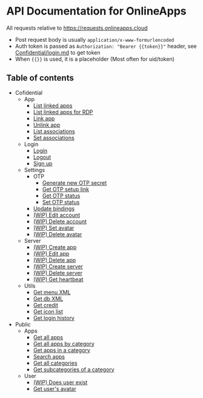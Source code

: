 # API Documentation for OnlineApps

All requests relative to https://requests.onlineapps.cloud

- Post request body is usually `application/x-www-formurlencoded`
- Auth token is passed as `Authorization: "Bearer {{token}}"` header, see [Confidential/login.md](Confidential/Login/login.md) to get token
- When `{{}}` is used, it is a placeholder (Most often for uid/token)

## Table of contents
- Cofidential
  - App
    - [List linked apps](Confidential/App/list_linked_apps.md)
    - [List linked apps for RDP](Confidential/App/rdp_apps.md)
    - [Link app](Confidential/App/link_app.md)
    - [Unlink app](Confidential/App/unlink_app.md)
    - [List associations](Confidential/App/list_associations.md)
    - [Set associations](Confidential/App/set_associations.md) 
  - Login
    - [Login](Confidential/Login/login.md)
    - [Logout](Confidential/Login/logout.md)
    - [Sign up](Confidential/Login/signup.md)
  - Settings
    - OTP
      - [Generate new OTP secret](Confidential/Settings/OTP/generate_new_otp.md)
      - [Get OTP setup link](Confidential/Settings/OTP/get_otp_link.md)
      - [Get OTP status](Confidential/Settings/OTP/get_otp_status.md)
      - [Set OTP status](Confidential/Settings/OTP/set_otp_status.md)
    - [Update bindings](Confidential/Settings/update_bindings.md)
    - [(WIP) Edit account]()
    - [(WIP) Delete account]()
    - [(WIP) Set avatar]()
    - [(WIP) Delete avatar]()
  - Server
    - [(WIP) Create app]()
    - [(WIP) Edit app]()
    - [(WIP) Delete app]()
    - [(WIP) Create server]()
    - [(WIP) Delete server]()
    - [(WIP) Get heartbeat]()
  - Utils
    - [Get menu XML](Confidential/Utils/xml_menu.md)
    - [Get db XML](Confidential/Utils/xml_db.md)
    - [Get credit](Confidential/Utils/get_credit.md)
    - [Get icon list](Confidential/Utils/icon_list.md)
    - [Get login history](Confidential/Utils/login_history.md)
- Public
  - Apps
    - [Get all apps](Public/Apps/list_all_apps.md)
    - [Get all apps by category](Public/Apps/list_apps_in_all_categories.md)
    - [Get apps in a category](Public/Apps/list_apps_in_category.md)
    - [Search apps](Public/Apps/search.md)
    - [Get all categories](Public/Apps/list_categories.md)
    - [Get subcategories of a category](Public/Apps/list_subcategories.md)
  - User
    - [(WIP) Does user exist]()
    - [Get user's avatar](Public/User/get_avatar.md)